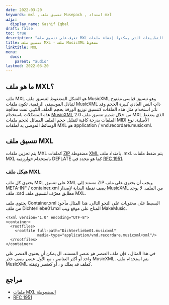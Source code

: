 ```yaml
---
date: 2022-03-20
keywords: mxl , تنسيق ملف Musepack , امتداد mxl
مؤلف:
  display_name: Kashif Iqbal
draft: false
toc: true
description: "تعرف على تنسيق ملف MXL وواجهات برمجة التطبيقات التي يمكنها إنشاء ملفات MXL وفتحها."
title: تنسيق ملف MXL - ملف MusicXML مضغوط
linktitle: MXL
menu:
  docs:
    parent: "audio"
lastmod: 2022-03-20
---
```


## ما هو ملف MXL؟

ملف MXL هو الشكل المضغوط لتنسيق ملف MusicXML وهو تنسيق قياسي مفتوح لتبادل الموسيقى الرقمية. تكون ملفات MusicXML ذات النص العادي كبيرة الحجم وقد تأثر استخدام مثل هذه الملفات كتنسيق توزيع الورقة بحجم الملف الكبير. تمت معالجة هذه المشكلات باستخدام [MusicXML](https://www.musicxml.com/) 2.0 من خلال تقديم تنسيق ملف MXL الذي يضغط الملفات بدرجة كافية لتقليل حجم الملف المماثل لحجم ملفات MIDI الأصلية. نوع الوسائط الموصى به لملفات MXL هو application / vnd.recordare.musicxml.

## تنسيق ملف MXL

يتم تخزين ملفات MXL كملفات [ZIP](/ar/compression/zip/) مضغوطة [XML](/ar/web/xml/) بامتداد ملف .mxl. يتم ضغط ملفات MXL باستخدام خوارزمية DEFLATE كما هو محدد في [RFC 1951](https://www.ietf.org/rfc/rfc1951.txt).

### هيكل ملف MXL

يحتوي كل ملف MXL على تنسيق XML مستند إلى ZIP ويجب أن يحتوي على ملف META-INF / container.xml يصف نقطة البداية لإصدار MusicXML من الملف. لا يوجد ملف .xsd مطابق معرّف لتنسيق ملف MXL.

يحتوي ملف Container.xml البسيط على محتويات على النحو التالي. هذا المثال مأخوذ من ملف Dichterliebe01.mxl المتاح على موقع ويب MakeMusic.

```
<?xml version="1.0" encoding="UTF-8">
<container>
  <rootfiles>
    <rootfile full-path="Dichterliebe01.musicxml"
              media-type="application/vnd.recordare.musicxml+xml"/>
  </rootfiles>
</container>
```
في هذا المثال ، فإن ملف<container> العنصر هو عنصر المستند. ال<rootfiles> يمكن أن يحتوي العنصر على واحد أو أكثر<rootfile> العناصر ، مع الأول<rootfile> عنصر يصف جذر MusicXML. يتم استخدام ملف MusicXML كملف<rootfile> قد يملك<score-partwise> و<score-timewise> ، أو<opus> كعنصر وثيقته.

## مراجع

* [ملفات MXL المضغوطة](https://www.w3.org/2021/06/musicxml40/tutorial/compressed-mxl-files/)
* [RFC 1951](https://www.ietf.org/rfc/rfc1951.txt)

